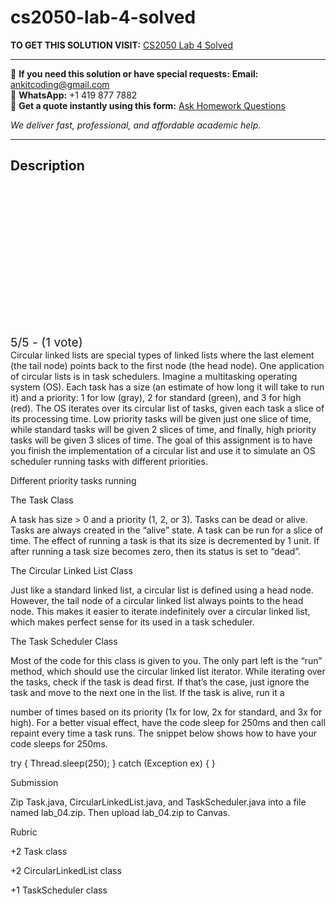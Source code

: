 # cs2050-lab-4-solved
**TO GET THIS SOLUTION VISIT:** [CS2050 Lab 4 Solved](https://www.ankitcodinghub.com/product/cs2050-introduction-solved-9/)


---

📩 **If you need this solution or have special requests:** **Email:** ankitcoding@gmail.com  
📱 **WhatsApp:** +1 419 877 7882  
📄 **Get a quote instantly using this form:** [Ask Homework Questions](https://www.ankitcodinghub.com/services/ask-homework-questions/)

*We deliver fast, professional, and affordable academic help.*

---

<h2>Description</h2>



<div class="kk-star-ratings kksr-auto kksr-align-center kksr-valign-top" data-payload="{&quot;align&quot;:&quot;center&quot;,&quot;id&quot;:&quot;127039&quot;,&quot;slug&quot;:&quot;default&quot;,&quot;valign&quot;:&quot;top&quot;,&quot;ignore&quot;:&quot;&quot;,&quot;reference&quot;:&quot;auto&quot;,&quot;class&quot;:&quot;&quot;,&quot;count&quot;:&quot;1&quot;,&quot;legendonly&quot;:&quot;&quot;,&quot;readonly&quot;:&quot;&quot;,&quot;score&quot;:&quot;5&quot;,&quot;starsonly&quot;:&quot;&quot;,&quot;best&quot;:&quot;5&quot;,&quot;gap&quot;:&quot;4&quot;,&quot;greet&quot;:&quot;Rate this product&quot;,&quot;legend&quot;:&quot;5\/5 - (1 vote)&quot;,&quot;size&quot;:&quot;24&quot;,&quot;title&quot;:&quot;CS2050 Lab 4 Solved&quot;,&quot;width&quot;:&quot;138&quot;,&quot;_legend&quot;:&quot;{score}\/{best} - ({count} {votes})&quot;,&quot;font_factor&quot;:&quot;1.25&quot;}">

<div class="kksr-stars">

<div class="kksr-stars-inactive">
            <div class="kksr-star" data-star="1" style="padding-right: 4px">


<div class="kksr-icon" style="width: 24px; height: 24px;"></div>
        </div>
            <div class="kksr-star" data-star="2" style="padding-right: 4px">


<div class="kksr-icon" style="width: 24px; height: 24px;"></div>
        </div>
            <div class="kksr-star" data-star="3" style="padding-right: 4px">


<div class="kksr-icon" style="width: 24px; height: 24px;"></div>
        </div>
            <div class="kksr-star" data-star="4" style="padding-right: 4px">


<div class="kksr-icon" style="width: 24px; height: 24px;"></div>
        </div>
            <div class="kksr-star" data-star="5" style="padding-right: 4px">


<div class="kksr-icon" style="width: 24px; height: 24px;"></div>
        </div>
    </div>

<div class="kksr-stars-active" style="width: 138px;">
            <div class="kksr-star" style="padding-right: 4px">


<div class="kksr-icon" style="width: 24px; height: 24px;"></div>
        </div>
            <div class="kksr-star" style="padding-right: 4px">


<div class="kksr-icon" style="width: 24px; height: 24px;"></div>
        </div>
            <div class="kksr-star" style="padding-right: 4px">


<div class="kksr-icon" style="width: 24px; height: 24px;"></div>
        </div>
            <div class="kksr-star" style="padding-right: 4px">


<div class="kksr-icon" style="width: 24px; height: 24px;"></div>
        </div>
            <div class="kksr-star" style="padding-right: 4px">


<div class="kksr-icon" style="width: 24px; height: 24px;"></div>
        </div>
    </div>
</div>


<div class="kksr-legend" style="font-size: 19.2px;">
            5/5 - (1 vote)    </div>
    </div>
Circular linked lists are special types of linked lists where the last element (the tail node) points back to the first node (the head node). One application of circular lists is in task schedulers. Imagine a multitasking operating system (OS). Each task has a size (an estimate of how long it will take to run it) and a priority: 1 for low (gray), 2 for standard (green), and 3 for high (red). The OS iterates over its circular list of tasks, given each task a slice of its processing time. Low priority tasks will be given just one slice of time, while standard tasks will be given 2 slices of time, and finally, high priority tasks will be given 3 slices of time. The goal of this assignment is to have you finish the implementation of a circular list and use it to simulate an OS scheduler running tasks with different priorities.

Different priority tasks running

The Task Class

A task has size &gt; 0 and a priority (1, 2, or 3). Tasks can be dead or alive. Tasks are always created in the “alive” state. A task can be run for a slice of time. The effect of running a task is that its size is decremented by 1 unit. If after running a task size becomes zero, then its status is set to “dead”.

The Circular Linked List Class

Just like a standard linked list, a circular list is defined using a head node. However, the tail node of a circular linked list always points to the head node. This makes it easier to iterate indefinitely over a circular linked list, which makes perfect sense for its used in a task scheduler.

The Task Scheduler Class

Most of the code for this class is given to you. The only part left is the “run” method, which should use the circular linked list iterator. While iterating over the tasks, check if the task is dead first. If that’s the case, just ignore the task and move to the next one in the list. If the task is alive, run it a

number of times based on its priority (1x for low, 2x for standard, and 3x for high). For a better visual effect, have the code sleep for 250ms and then call repaint every time a task runs. The snippet below shows how to have your code sleeps for 250ms.

try { Thread.sleep(250); } catch (Exception ex) { }

Submission

Zip Task.java, CircularLinkedList.java, and TaskScheduler.java into a file named lab_04.zip. Then upload lab_04.zip to Canvas.

Rubric

+2 Task class

+2 CircularLinkedList class

+1 TaskScheduler class

